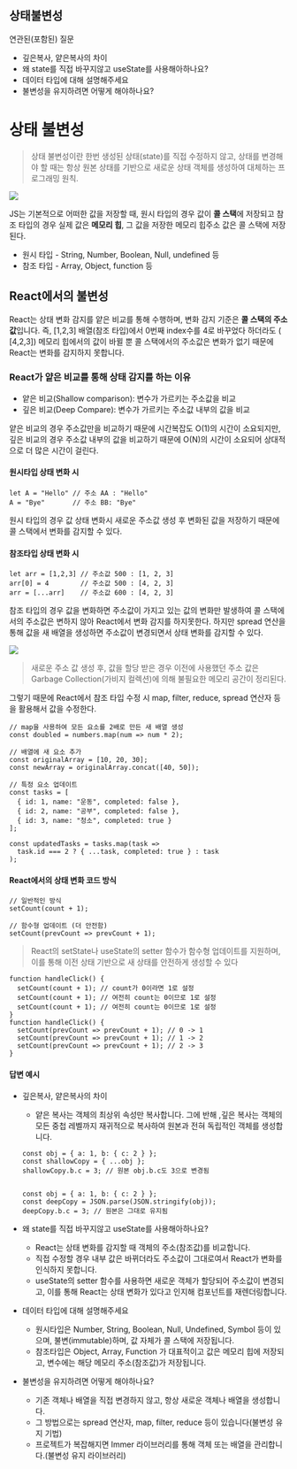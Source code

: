 ## 상태불변성

연관된(포함된) 질문

- 깊은복사, 얕은복사의 차이
- 왜 state를 직접 바꾸지않고 useState를 사용해아하나요?
- 데이터 타입에 대해 설명해주세요
- 불변성을 유지하려면 어떻게 해야하나요?

# 상태 불변성

> 상태 불변성이란 한번 생성된 상태(state)를 직접 수정하지 않고, 상태를 변경해야 할 때는 항상 원본 상태를 기반으로 새로운 상태 객체를 생성하여 대체하는 프로그래밍 원칙.

![](https://velog.velcdn.com/images/psi7218/post/0e4965c5-2c6c-4c63-98eb-11e85a1d9799/image.png)

JS는 기본적으로 어떠한 값을 저장할 때,
원시 타입의 경우 값이 **콜 스택**에 저장되고
참조 타입의 경우 실제 값은 **메모리 힙**, 그 값을 저장한 메모리 힙주소 값은 콜 스택에 저장된다.

- 원시 타입 - String, Number, Boolean, Null, undefined 등
- 참조 타입 - Array, Object, function 등

## React에서의 불변성

React는 상태 변화 감지를 얕은 비교를 통해 수행하며,
변화 감지 기준은 **콜 스택의 주소값**입니다.
즉, [1,2,3] 배열(참조 타입)에서 0번째 index수를 4로 바꾸었다 하더라도 ( [4,2,3]) 메모리 힙에서의 값이 바뀔 뿐 콜 스택에서의 주소값은 변화가 없기 때문에 React는 변화를 감지하지 못합니다.

### React가 얕은 비교를 통해 상태 감지를 하는 이유

- 얕은 비교(Shallow comparison): 변수가 가르키는 주소값을 비교
- 깊은 비교(Deep Compare): 변수가 가르키는 주소값 내부의 값을 비교

얕은 비교의 경우 주소값만을 비교하기 때문에 시간복잡도 O(1)의 시간이 소요되지만, 깊은 비교의 경우 주소값 내부의 값을 비교하기 때문에 O(N)의 시간이 소요되어 상대적으로 더 많은 시간이 걸린다.

#### 원시타입 상태 변화 시

```
let A = "Hello" // 주소 AA : "Hello"
A = "Bye"		// 주소 BB: "Bye"
```

원시 타입의 경우 값 상태 변화시 새로운 주소값 생성 후 변화된 값을 저장하기 때문에 콜 스택에서 변화를 감지할 수 있다.

#### 참조타입 상태 변화 시

```
let arr = [1,2,3] // 주소값 500 : [1, 2, 3]
arr[0] = 4        // 주소값 500 : [4, 2, 3]
arr = [...arr]    // 주소값 600 : [4, 2, 3]
```

참조 타입의 경우 값을 변화하면 주소값이 가지고 있는 값의 변화만 발생하여 콜 스택에서의 주소값은 변하지 않아 React에서 변화 감지를 하지못한다. 하지만 spread 연산을 통해 값을 새 배열을 생성하면 주소값이 변경되면서 상태 변화를 감지할 수 있다.

![](https://velog.velcdn.com/images/psi7218/post/e4d6f674-e36a-4660-a178-e9f40f427558/image.png)

> 새로운 주소 값 생성 후, 값을 할당 받은 경우 이전에 사용했던 주소 값은 Garbage Collection(가비지 컬렉션)에 의해 불필요한 메모리 공간이 정리된다.

그렇기 때문에 React에서 참조 타입 수정 시 map, filter, reduce, spread 연산자 등을 활용해서 값을 수정한다.

```
// map을 사용하여 모든 요소를 2배로 만든 새 배열 생성
const doubled = numbers.map(num => num * 2);

// 배열에 새 요소 추가
const originalArray = [10, 20, 30];
const newArray = originalArray.concat([40, 50]);

// 특정 요소 업데이트
const tasks = [
  { id: 1, name: "운동", completed: false },
  { id: 2, name: "공부", completed: false },
  { id: 3, name: "청소", completed: true }
];

const updatedTasks = tasks.map(task =>
  task.id === 2 ? { ...task, completed: true } : task
);
```

#### React에서의 상태 변화 코드 방식

```
// 일반적인 방식
setCount(count + 1);

// 함수형 업데이트 (더 안전함)
setCount(prevCount => prevCount + 1);
```

> React의 setState나 useState의 setter 함수가 함수형 업데이트를 지원하며, 이를 통해 이전 상태 기반으로 새 상태를 안전하게 생성할 수 있다

```
function handleClick() {
  setCount(count + 1); // count가 0이라면 1로 설정
  setCount(count + 1); // 여전히 count는 0이므로 1로 설정
  setCount(count + 1); // 여전히 count는 0이므로 1로 설정
}
function handleClick() {
  setCount(prevCount => prevCount + 1); // 0 -> 1
  setCount(prevCount => prevCount + 1); // 1 -> 2
  setCount(prevCount => prevCount + 1); // 2 -> 3
}
```

#### 답변 예시

- 깊은복사, 얕은복사의 차이

  - 얕은 복사는 객체의 최상위 속성만 복사합니다. 그에 반해 ,깊은 복사는 객체의 모든 중첩 레벨까지 재귀적으로 복사하여 원본과 전혀 독립적인 객체를 생성합니다.

  ```
  const obj = { a: 1, b: { c: 2 } };
  const shallowCopy = { ...obj };
  shallowCopy.b.c = 3; // 원본 obj.b.c도 3으로 변경됨


  const obj = { a: 1, b: { c: 2 } };
  const deepCopy = JSON.parse(JSON.stringify(obj));
  deepCopy.b.c = 3; // 원본은 그대로 유지됨
  ```

- 왜 state를 직접 바꾸지않고 useState를 사용해아하나요?

  - React는 상태 변화를 감지할 때 객체의 주소(참조값)를 비교합니다.
  - 직접 수정할 경우 내부 값은 바뀌더라도 주소값이 그대로여서 React가 변화를 인식하지 못합니다.
  - useState의 setter 함수를 사용하면 새로운 객체가 할당되어 주소값이 변경되고, 이를 통해 React는 상태 변화가 있다고 인지해 컴포넌트를 재렌더링합니다.

- 데이터 타입에 대해 설명해주세요

  - 원시타입은 Number, String, Boolean, Null, Undefined, Symbol 등이 있으며, 불변(immutable)하며, 값 자체가 콜 스택에 저장됩니다.
  - 참조타입은 Object, Array, Function 가 대표적이고 값은 메모리 힙에 저장되고, 변수에는 해당 메모리 주소(참조값)가 저장됩니다.

- 불변성을 유지하려면 어떻게 해야하나요?
  - 기존 객체나 배열을 직접 변경하지 않고, 항상 새로운 객체나 배열을 생성합니다.
  - 그 방법으로는 spread 연산자, map, filter, reduce 등이 있습니다(불변성 유지 기법)
  - 프로젝트가 복잡해지면 Immer 라이브러리를 통해 객체 또는 배열을 관리합니다.(불변성 유지 라이브러리)
